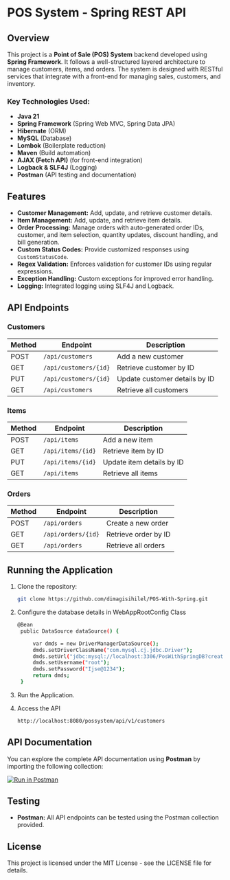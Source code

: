 # POS System - Spring REST API

## Overview

This project is a **Point of Sale (POS) System** backend developed using **Spring Framework**. It follows a well-structured layered architecture to manage customers, items, and orders. The system is designed with RESTful services that integrate with a front-end for managing sales, customers, and inventory.

### Key Technologies Used:
- **Java 21**
- **Spring Framework** (Spring Web MVC, Spring Data JPA)
- **Hibernate** (ORM)
- **MySQL** (Database)
- **Lombok** (Boilerplate reduction)
- **Maven** (Build automation)
- **AJAX (Fetch API)** (for front-end integration)
- **Logback & SLF4J** (Logging)
- **Postman** (API testing and documentation)

## Features

- **Customer Management:** Add, update, and retrieve customer details.
- **Item Management:** Add, update, and retrieve item details.
- **Order Processing:** Manage orders with auto-generated order IDs, customer, and item selection, quantity updates, discount handling, and bill generation.
- **Custom Status Codes:** Provide customized responses using `CustomStatusCode`.
- **Regex Validation:** Enforces validation for customer IDs using regular expressions.
- **Exception Handling:** Custom exceptions for improved error handling.
- **Logging:** Integrated logging using SLF4J and Logback.

## API Endpoints

### Customers
| Method | Endpoint            | Description                      |
|--------|---------------------|----------------------------------|
| POST   | `/api/customers`     | Add a new customer               |
| GET    | `/api/customers/{id}`| Retrieve customer by ID          |
| PUT    | `/api/customers/{id}`| Update customer details by ID    |
| GET    | `/api/customers`     | Retrieve all customers           |

### Items
| Method | Endpoint            | Description                      |
|--------|---------------------|----------------------------------|
| POST   | `/api/items`         | Add a new item                   |
| GET    | `/api/items/{id}`    | Retrieve item by ID              |
| PUT    | `/api/items/{id}`    | Update item details by ID        |
| GET    | `/api/items`         | Retrieve all items               |

### Orders
| Method | Endpoint            | Description                      |
|--------|---------------------|----------------------------------|
| POST   | `/api/orders`        | Create a new order               |
| GET    | `/api/orders/{id}`   | Retrieve order by ID             |
| GET    | `/api/orders`        | Retrieve all orders              |

## Running the Application

1. Clone the repository:
   ```bash
   git clone https://github.com/dimagisihilel/POS-With-Spring.git
   ```
2. Configure the database details in WebAppRootConfig Class
      ```bash
      @Bean
       public DataSource dataSource() {

           var dmds = new DriverManagerDataSource();
           dmds.setDriverClassName("com.mysql.cj.jdbc.Driver");
           dmds.setUrl("jdbc:mysql://localhost:3306/PosWithSpringDB?createDatabaseIfNotExist=true");  //DB Name
           dmds.setUsername("root");
           dmds.setPassword("Ijse@1234");
           return dmds;
       }
   ```
3. Run the Application.

4. Access the API
      ```bash
      http://localhost:8080/possystem/api/v1/customers
   ```
## API Documentation

You can explore the complete API documentation using **Postman** by importing the following collection:

[![Run in Postman](https://run.pstmn.io/button.svg)](your-postman-link-here)

## Testing

- **Postman:** All API endpoints can be tested using the Postman collection provided.

## License
This project is licensed under the MIT License - see the LICENSE file for details.


